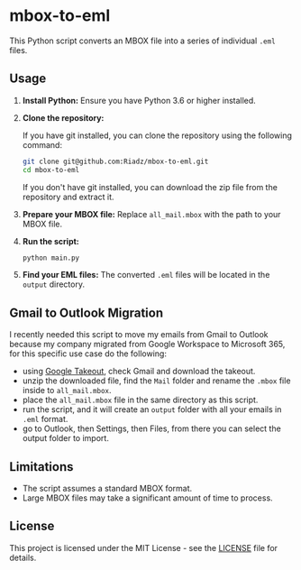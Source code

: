 # mbox-to-eml

This Python script converts an MBOX file into a series of individual `.eml` files.

## Usage

1.  **Install Python:** Ensure you have Python 3.6 or higher installed.
2.  **Clone the repository:**

    If you have git installed, you can clone the repository using the following command:

    ```bash
    git clone git@github.com:Riadz/mbox-to-eml.git
    cd mbox-to-eml
    ```

    If you don't have git installed, you can download the zip file from the repository and extract it.

3.  **Prepare your MBOX file:** Replace `all_mail.mbox` with the path to your MBOX file.
4.  **Run the script:**

    ```bash
    python main.py
    ```

5.  **Find your EML files:** The converted `.eml` files will be located in the `output` directory.

## Gmail to Outlook Migration

I recently needed this script to move my emails from Gmail to Outlook because my company migrated from Google Workspace to Microsoft 365, for this specific use case do the following:

- using [Google Takeout](https://takeout.google.com/), check Gmail and download the takeout.
- unzip the downloaded file, find the `Mail` folder and rename the `.mbox` file inside to `all_mail.mbox`.
- place the `all_mail.mbox` file in the same directory as this script.
- run the script, and it will create an `output` folder with all your emails in `.eml` format.
- go to Outlook, then Settings, then Files, from there you can select the output folder to import.

## Limitations

*   The script assumes a standard MBOX format.
*   Large MBOX files may take a significant amount of time to process.

## License

This project is licensed under the MIT License - see the [LICENSE](LICENSE) file for details.
